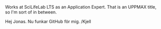 Works at SciLifeLab LTS as an Application Expert.
That is an UPPMAX title, so I'm sort of in between.

Hej Jonas. Nu funkar GitHub för mig. /Kjell
